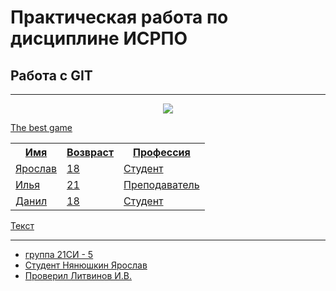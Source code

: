 # Практическая работа по дисциплине ИСРПО
## Работа с GIT
-----
<p align="center"><img src="https://i.ebayimg.com/images/g/4ysAAOSw2j9jZekG/s-l1200.webp" src = width="300"></p>
<p><a href="https://maze.toys/mazes/mini/daily/">The best game</p>
<table>
  <tr>
    <th>Имя</th>
    <th>Возвраст</th>
    <th>Профессия</th>
  </tr>
  <tr>
    <td>Ярослав</td>
    <td>18</td>
    <td>Студент</td>
  </tr>
  <tr>
    <td>Илья</td>
    <td>21</td>
    <td>Преподаватель</td>
  </tr>
  <tr>
    <td>Данил</td>
    <td>18</td>
    <td>Студент</td>
  </tr>
</table>
  

<lable>
  <p>Текст</p>
  <imput></imput>
</lable>

-----
  
* группа 21СИ - 5
* Студент Нянюшкин Ярослав 
* Проверил Литвинов И.В.
  
